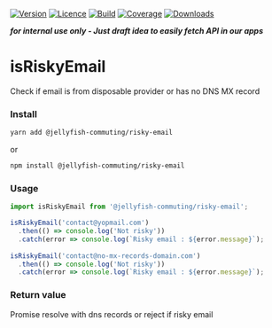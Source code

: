 [![Version](https://img.shields.io/npm/v/@jellyfish-commuting/fetchjson)](https://www.npmjs.com/package/@jellyfish-commuting/fetchjson)
[![Licence](https://img.shields.io/npm/l/@jellyfish-commuting/fetchjson)](https://en.wikipedia.org/wiki/MIT_license)
[![Build](https://img.shields.io/travis/jellyfish-commuting/fetchjson)](https://travis-ci.org/github/jellyfish-commuting/fetchjson)
[![Coverage](https://img.shields.io/codecov/c/github/jellyfish-commuting/fetchjson)](https://codecov.io/gh/jellyfish-commuting/fetchjson)
[![Downloads](https://img.shields.io/npm/dt/@jellyfish-commuting/fetchjson)](https://www.npmjs.com/package/@jellyfish-commuting/fetchjson)

__*for internal use only - Just draft idea to easily fetch API in our apps*__

# isRiskyEmail
Check if email is from disposable provider or has no DNS MX record

### Install

```bash
yarn add @jellyfish-commuting/risky-email
```
or
```bash
npm install @jellyfish-commuting/risky-email
```
### Usage

```javascript
import isRiskyEmail from '@jellyfish-commuting/risky-email';

isRiskyEmail('contact@yopmail.com')
  .then(() => console.log('Not risky'))
  .catch(error => console.log(`Risky email : ${error.message}`);
  
isRiskyEmail('contact@no-mx-records-domain.com')
  .then(() => console.log('Not risky'))
  .catch(error => console.log(`Risky email : ${error.message}`);
```

### Return value

Promise resolve with dns records or reject if risky email
